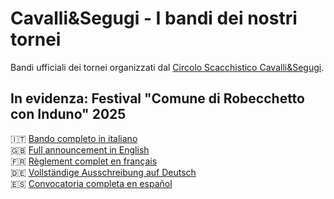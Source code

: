# Cavalli&Segugi - I bandi dei nostri tornei

Bandi ufficiali dei tornei organizzati dal [Circolo Scacchistico Cavalli&amp;Segugi](https://www.cavalliesegugi.com).

## In evidenza: Festival "Comune di Robecchetto con Induno" 2025

🇮🇹 [Bando completo in italiano](https://github.com/cavalliesegugi/bandi/blob/main/2025/2025-12-26-Festival_IT.md)  
🇬🇧 [Full announcement in English](https://github.com/cavalliesegugi/bandi/blob/main/2025/2025-12-26-Festival_EN.md)  
🇫🇷 [Règlement complet en français](https://github.com/cavalliesegugi/bandi/blob/main/2025/2025-12-26-Festival_FR.md)  
🇩🇪 [Vollständige Ausschreibung auf Deutsch](https://github.com/cavalliesegugi/bandi/blob/main/2025/2025-12-26-Festival_DE.md)  
🇪🇸 [Convocatoria completa en español](https://github.com/cavalliesegugi/bandi/blob/main/2025/2025-12-26-Festival_ES.md)  
